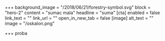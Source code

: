 +++
background_image = "/2018/06/21/forestry-symbol.svg"
block = "hero-2"
content = "sumac mala"
headline = "suma"
[cta]
enabled = false
link_text = ""
link_url = ""
open_in_new_tab = false
[image]
alt_text = ""
image = "/oskalon.png"

+++
proba
